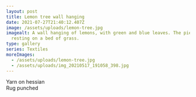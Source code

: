```yaml
---
layout: post
title: Lemon tree wall hanging
date: 2021-07-27T21:40:12.407Z
image: /assets/uploads/lemon-tree.jpg
imagealt: A wall hanging of lemons, with green and blue leaves. The piece is
  resting on a bed of grass.
type: gallery
series: Textiles
moreImages:
  - /assets/uploads/lemon-tree.jpg
  - /assets/uploads/img_20210517_191058_398.jpg
---
```

Yarn on hessian \
Rug punched